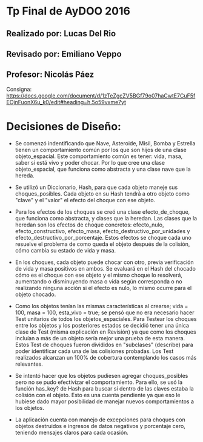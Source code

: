 # Tp Final de AyDOO 2016

## Realizado por: Lucas Del Rio

## Revisado por: Emiliano Veppo

## Profesor: Nicolás Páez

Consigna: https://docs.google.com/document/d/1zTeZgcZV5BGf79o07haCwtE7CuF5fEOjnFuonX6u_k0/edit#heading=h.5o59vxme7yt

# Decisiones de Diseño:

* Se comenzó indentificando que Nave, Asteroide, Misil, Bomba y Estrella tienen un comportamiento común por los que son hijos
de una clase objeto_espacial. Este comportamiento común es tener: vida, masa, saber si está vivo y poder chocar.
Por lo que cree una clase objeto_espacial, que funciona como abstracta y una clase nave que la hereda.

* Se utilizó un Diccionario, Hash, para que cada objeto maneje sus choques_posibles.
Cada objeto en su Hash tendrá a otro objeto como "clave" y el "valor" el efecto del choque con ese objeto.

* Para los efectos de los choques se creó una clase efecto_de_choque, que funciona como abstracta, y clases que la heredan.
Las clases que la heredan son los efectos de choque concretos: efecto_nulo, efecto_constructivo, efecto_masa, 
efecto_destructivo_por_unidades y efecto_destructivo_por_porcentaje. Estos efectos se choque cada uno resuelve el problema
de como queda el objeto después de la colisión, cómo cambia su estado de vida y masa.

* En los choques, cada objeto puede chocar con otro, previa verificación de vida y masa positivos en ambos.
Se evaluará en el Hash del chocado cómo es el choque con ese objeto y el mismo choque lo resolverá, aumentando o disminuyendo
masa o vida según corresponda o no realizando ninguna acción si el efecto es nulo, lo mismo ocurre para el objeto chocado.

* Como los objetos tenían las mismas características al crearse; vida = 100, masa = 100, esta_vivo = true; se pensó que 
no era necesario hacer Test unitarios de todos los objetos_espaciales. 
Para Testear los choques entre los objetos y los posteriores estados se decidió tener una única clase de Test 
(misma explicación en Revisión) ya que como los choques incluían a más de un objeto sería mejor una prueba de esta manera.
Estos Test de choques fueron divididos en "subclases" (describe) para poder identificar cada una de las colisiones 
probadas.
Los Test realizados alcanzan un 100% de cobertura contemplando los casos más relevantes.

* Se intentó hacer que los objetos pudiesen agregar choques_posibles pero no se pudo efectivizar el comportamiento. 
Para ello, se usó la función has_key? de Hash para buscar si dentro de las claves estaba la colisión con el objeto.
Esto es una cuenta pendiente ya que eso le hubiese dado mayor posibilidad de manejar nuevos comportamientos a los objetos.

* La aplicación cuenta con manejo de excepciones para choques con objetos destruidos e ingresos de datos negativos y porcentaje cero, 
teniendo mensajes claros para cada ocasión.


